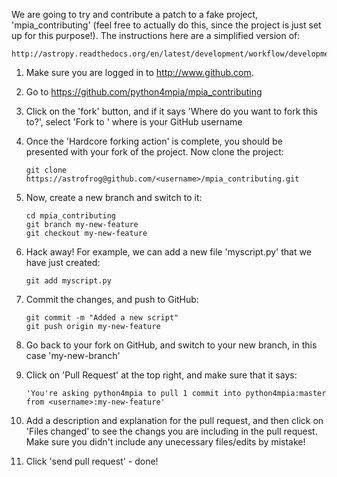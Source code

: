 We are going to try and contribute a patch to a fake project, 
'mpia_contributing' (feel free to actually do this, since the project is 
just set up for this purpose!). The instructions here are a simplified version of:

    http://astropy.readthedocs.org/en/latest/development/workflow/development_workflow_advanced.html

1. Make sure you are logged in to http://www.github.com.

2. Go to https://github.com/python4mpia/mpia_contributing

3. Click on the 'fork' button, and if it says 'Where do you want to fork this to?', select 'Fork to <username>' where <username> is your GitHub username

4. Once the 'Hardcore forking action' is complete, you should be presented with your fork of the project. Now clone the project:

       git clone https://astrofrog@github.com/<username>/mpia_contributing.git

5. Now, create a new branch and switch to it:

       cd mpia_contributing
       git branch my-new-feature
       git checkout my-new-feature

6. Hack away! For example, we can add a new file 'myscript.py' that we have just created:

       git add myscript.py

7. Commit the changes, and push to GitHub:

       git commit -m "Added a new script"
       git push origin my-new-feature

8. Go back to your fork on GitHub, and switch to your new branch, in this case 'my-new-branch'

9. Click on 'Pull Request' at the top right, and make sure that it says:

       'You're asking python4mpia to pull 1 commit into python4mpia:master from <username>:my-new-feature'

10. Add a description and explanation for the pull request, and then click on 'Files changed' to see the changs you are including in the pull request. Make sure you didn't include any unecessary files/edits by mistake!

11. Click 'send pull request' - done!

